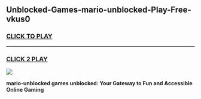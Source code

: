 
## Unblocked-Games-mario-unblocked-Play-Free-vkus0
<h3>
<a href="https://premium76.site?title=mario-unblocked&ref=10A">CLICK TO PLAY</a></h3>
<hr>

<h3>
<a href="https://premium76.site?title=mario-unblocked&ref=10A">CLICK 2 PLAY</a>
  
</h3>

<a href="https://premium76.site?title=mario-unblocked&ref=10A"><img src="https://clearcache.store/games.png"></a>


**mario-unblocked games unblocked: Your Gateway to Fun and Accessible Online Gaming**
